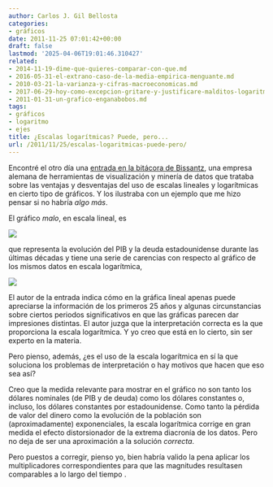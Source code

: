 ```yaml
---
author: Carlos J. Gil Bellosta
categories:
- gráficos
date: 2011-11-25 07:01:42+00:00
draft: false
lastmod: '2025-04-06T19:01:46.310427'
related:
- 2014-11-19-dime-que-quieres-comparar-con-que.md
- 2016-05-31-el-extrano-caso-de-la-media-empirica-menguante.md
- 2010-03-21-la-varianza-y-cifras-macroeconomicas.md
- 2017-06-29-hoy-como-excepcion-gritare-y-justificare-malditos-logaritmos.md
- 2011-01-31-un-grafico-enganabobos.md
tags:
- gráficos
- logaritmo
- ejes
title: ¿Escalas logarítmicas? Puede, pero...
url: /2011/11/25/escalas-logaritmicas-puede-pero/
---
```


Encontré el otro día una [entrada en la bitácora de Bissantz](http://blog.bissantz.com/linear-vs-logarithmic-scales), una empresa alemana de herramientas de visualización y minería de datos que trataba sobre las ventajas y desventajas del uso de escalas lineales y logarítmicas en cierto tipo de gráficos. Y los ilustraba con un ejemplo que me hizo pensar si no habría _algo más_.

El gráfico _malo_, en escala lineal, es

[![](/wp-uploads/2011/11/pib_deuda_linear1.png#center)
](/wp-uploads/2011/11/pib_deuda_linear1.png#center)

que representa la evolución del PIB y la deuda estadounidense durante las últimas décadas y tiene una serie de carencias con respecto al gráfico de los mismos datos en escala logarítmica,

[![](/wp-uploads/2011/11/pib_deuda_log.png#center)
](/wp-uploads/2011/11/pib_deuda_log.png#center)[](/wp-uploads/2011/11/pib_deuda_linear.png#center)

El autor de la entrada indica cómo en la gráfica lineal apenas puede apreciarse la información de los primeros 25 años y algunas circunstancias sobre ciertos periodos significativos en que las gráficas parecen dar impresiones distintas. El autor juzga que la interpretación correcta es la que proporciona la escala logarítmica. Y yo creo que está en lo cierto, sin ser experto en la materia.

Pero pienso, además, ¿es el uso de la escala logarítmica en sí la que soluciona los problemas de interpretación o hay motivos que hacen que eso sea así?

Creo que la medida relevante para mostrar en el gráfico no son tanto los dólares nominales (de PIB y de deuda) como los dólares constantes o, incluso, los dólares constantes por estadounidense. Como tanto la pérdida de valor del dinero como la evolución de la población son (aproximadamente) exponenciales, la escala logarítmica corrige en gran medida el efecto distorsionador de la extrema diacronía de los datos. Pero no deja de ser una aproximación a la solución _correcta_.

Pero puestos a corregir, pienso yo, bien habría valido la pena aplicar los multiplicadores correspondientes para que las magnitudes resultasen comparables a lo largo del tiempo .